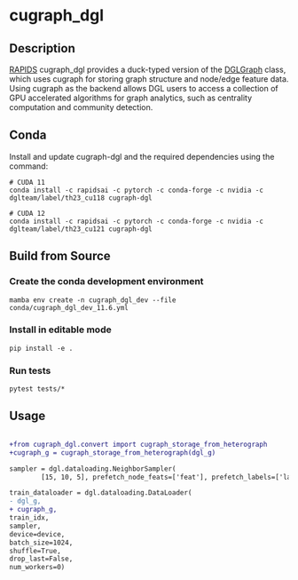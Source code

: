 # cugraph_dgl

## Description

[RAPIDS](https://rapids.ai) cugraph_dgl provides a duck-typed version of the [DGLGraph](https://docs.dgl.ai/api/python/dgl.DGLGraph.html#dgl.DGLGraph) class, which uses cugraph for storing graph structure and node/edge feature data.  Using cugraph as the backend allows DGL users to access a collection of GPU accelerated algorithms for graph analytics, such as centrality computation and community detection.

## Conda

Install and update cugraph-dgl and the required dependencies using the command:

```shell
# CUDA 11
conda install -c rapidsai -c pytorch -c conda-forge -c nvidia -c dglteam/label/th23_cu118 cugraph-dgl

# CUDA 12
conda install -c rapidsai -c pytorch -c conda-forge -c nvidia -c dglteam/label/th23_cu121 cugraph-dgl
```

## Build from Source

### Create the conda development environment
```
mamba env create -n cugraph_dgl_dev --file conda/cugraph_dgl_dev_11.6.yml
```

### Install  in editable mode
```
pip install -e .
```

### Run tests

```
pytest tests/*
```


## Usage
```diff

+from cugraph_dgl.convert import cugraph_storage_from_heterograph
+cugraph_g = cugraph_storage_from_heterograph(dgl_g)

sampler = dgl.dataloading.NeighborSampler(
        [15, 10, 5], prefetch_node_feats=['feat'], prefetch_labels=['label'])

train_dataloader = dgl.dataloading.DataLoader(
- dgl_g,
+ cugraph_g,
train_idx,
sampler,
device=device,
batch_size=1024,
shuffle=True,
drop_last=False,
num_workers=0)
```
